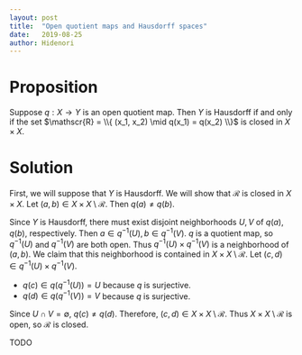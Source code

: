 ```yaml
---
layout: post
title:  "Open quotient maps and Hausdorff spaces"
date:   2019-08-25
author: Hidenori
---
```


# Proposition
Suppose $q: X \rightarrow Y$ is an open quotient map.
Then $Y$ is Hausdorff if and only if the set $\mathscr{R} = \\{ (x_1, x_2) \mid q(x_1) = q(x_2) \\}$ is closed in $X \times X$.

# Solution
First, we will suppose that $Y$ is Hausdorff.
We will show that $\mathscr{R}$ is closed in $X \times X$.
Let $(a, b) \in X \times X \setminus \mathscr{R}$.
Then $q(a) \ne q(b)$.

Since $Y$ is Hausdorff, there must exist disjoint neighborhoods $U, V$ of $q(a), q(b)$, respectively.
Then $a \in q^{-1}(U), b \in q^{-1}(V)$.
$q$ is a quotient map, so $q^{-1}(U)$ and $q^{-1}(V)$ are both open.
Thus $q^{-1}(U) \times q^{-1}(V)$ is a neighborhood of $(a, b)$.
We claim that this neighborhood is contained in $X \times X \setminus \mathscr{R}$.
Let $(c, d) \in q^{-1}(U) \times q^{-1}(V)$.

* $q(c) \in q(q^{-1}(U)) = U$ because $q$ is surjective.
* $q(d) \in q(q^{-1}(V)) = V$ because $q$ is surjective.

Since $U \cap V = \emptyset$, $q(c) \ne q(d)$.
Therefore, $(c, d) \in X \times X \setminus \mathscr{R}$.
Thus $X \times X \setminus \mathscr{R}$ is open, so $\mathscr{R}$ is closed.

TODO

